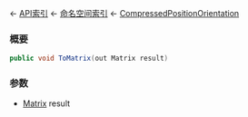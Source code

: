 ← [API索引](Api-Index) ← [命名空间索引](Namespace-Index) ← [CompressedPositionOrientation](VRageMath.CompressedPositionOrientation)

### 概要

```csharp
public void ToMatrix(out Matrix result)
```

### 参数

* [Matrix](VRageMath.Matrix) result
